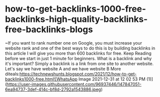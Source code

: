 # how-to-get-backlinks-1000-free-backlinks-high-quality-backlinks-free-backlinks-blogs
  ~If you want to rank number one on Google, you must increase your website rank and one of the best ways to do this is by building backlinks in this article I will give you more than 600 backlinks for free. Keep Reading before we start in just 1 minute for beginners. What is a backlink and why it's important? Simply a backlink is a link from one site to another website. Let's say we have website A and we have website B
  More diteals:https://technewshunts.blogspot.com/2021/12/how-to-get-backlinks1000-free.html![WhatsApp Image 2021-12-31 at 12 02 53 PM (1)](https://user-images.githubusercontent.com/96937446/147847051-6ea94737-3def-414c-bf8d-2792a1543886.jpeg)

